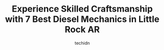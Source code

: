 ---
layout: ampstory
image: https://images.unsplash.com/photo-1607120717423-5cfbccc9e245?ixlib=rb-4.0.3&ixid=MnwxMjA3fDB8MHxwaG90by1wYWdlfHx8fGVufDB8fHx8&auto=format&fit=crop&w=640&h=853&q=80
author: techidn
featured: false
description: Discover the 7 best Diesel Mechanic in Little Rock AR, USA and ensure your vehicle receives the highest quality of care. These trusted professionals are known for their skill, knowledge, and
title: Experience Skilled Craftsmanship with 7 Best Diesel Mechanics in Little Rock AR
cover:
   title: Experience Skilled Craftsmanship with 7 Best Diesel Mechanics in Little Rock AR
   subtitle: Rickpate
   background: https://images.unsplash.com/photo-1607120717423-5cfbccc9e245?ixlib=rb-4.0.3&ixid=MnwxMjA3fDB8MHxwaG90by1wYWdlfHx8fGVufDB8fHx8&auto=format&fit=crop&w=640&h=853&q=80

pages: 
 - layout: thirds
   top: <h1>#1 Central Arkansas Truck & Trailer</h1>
   bottom: "<p>Used this place many many times.  I work for a company that we need everthing done yeaterday and these guy help us out tremendously.  They are always quick with there dia</p>"
   background: https://www.knot35.com/toplist/wp-content/uploads/2023/06/best-diesel-mechanic-1-in-little-rock-ar-1685836453.jpeg
   backgroundblur: true
 - layout: thirds
   top: <h1>#2 United Engines | Little Rock, AR</h1>
   bottom: "<p>9401 I-30, Little Rock, AR 72209, United States</p>"
   background: https://www.knot35.com/toplist/wp-content/uploads/2023/06/best-diesel-mechanic-2-in-little-rock-ar-1685836453.jpeg
   cta:
      link: https://www.knot35.com/toplist/experience-skilled-craftsmanship-with-7-best-diesel-mechanics-in-little-rock-ar/
      text: Experience Skilled Craftsmanship with 7 Best Diesel Mechanics in Little Rock AR
 - layout: thirds
   top: <h1>#3 Mobile Mechanic - Brought Ons Satisfaction</h1>
   bottom: "<p>5017 Unit A, Asher Ave, Little Rock, AR 72204, United States</p>"
   background: https://www.knot35.com/toplist/wp-content/uploads/2023/06/best-diesel-mechanic-3-in-little-rock-ar-1685836454.png
   cta:
      link: https://www.knot35.com/toplist/experience-skilled-craftsmanship-with-7-best-diesel-mechanics-in-little-rock-ar/
      text: Experience Skilled Craftsmanship with 7 Best Diesel Mechanics in Little Rock AR
 - layout: thirds
   top: <h1>#4 Taylor Diesel Service of Arkansas inc.</h1>
   bottom: "<p>2120 E Broadway St, North Little Rock, AR 72114, United States</p>"
   background: https://images.unsplash.com/photo-1541356665065-22676f35dd40?ixlib=rb-4.0.3&ixid=MnwxMjA3fDB8MHxwaG90by1wYWdlfHx8fGVufDB8fHx8&auto=format&fit=crop&w=640&h=853&q=80
   cta:
      link: https://www.knot35.com/toplist/experience-skilled-craftsmanship-with-7-best-diesel-mechanics-in-little-rock-ar/
      text: Experience Skilled Craftsmanship with 7 Best Diesel Mechanics in Little Rock AR
 - layout: thirds
   top: <h1>#5 A&D Truck Repair</h1>
   bottom: "<p>1603 E 5th St, North Little Rock, AR 72114, United States</p>"
   background: https://images.unsplash.com/photo-1496096265110-f83ad7f96608?ixlib=rb-4.0.3&ixid=MnwxMjA3fDB8MHxwaG90by1wYWdlfHx8fGVufDB8fHx8&auto=format&fit=crop&w=640&h=853&q=80
   cta:
      link: https://www.knot35.com/toplist/experience-skilled-craftsmanship-with-7-best-diesel-mechanics-in-little-rock-ar/
      text: Experience Skilled Craftsmanship with 7 Best Diesel Mechanics in Little Rock AR
 - layout: thirds
   top: <h1>#6 Taylors Truck & Trailer</h1>
   bottom: "<p>1700 14th St E, Little Rock, AR 72202, United States</p>"
   background: https://images.unsplash.com/photo-1515405295579-ba7b45403062?ixlib=rb-4.0.3&ixid=MnwxMjA3fDB8MHxwaG90by1wYWdlfHx8fGVufDB8fHx8&auto=format&fit=crop&w=640&h=853&q=80
   cta:
      link: https://www.knot35.com/toplist/experience-skilled-craftsmanship-with-7-best-diesel-mechanics-in-little-rock-ar/
      text: Experience Skilled Craftsmanship with 7 Best Diesel Mechanics in Little Rock AR
 - layout: thirds
   top: <h1>#7 Central Diesel & Auto Repair</h1>
   bottom: "<p>1201 E 5th St, North Little Rock, AR 72114, United States</p>"
   background: https://images.unsplash.com/photo-1524169358666-79f22534bc6e?ixlib=rb-4.0.3&ixid=MnwxMjA3fDB8MHxwaG90by1wYWdlfHx8fGVufDB8fHx8&auto=format&fit=crop&w=640&h=853&q=80
   cta:
      link: https://www.knot35.com/toplist/experience-skilled-craftsmanship-with-7-best-diesel-mechanics-in-little-rock-ar/
      text: Experience Skilled Craftsmanship with 7 Best Diesel Mechanics in Little Rock AR
 - layout: thirds
   middle: Continue reading...
   background: https://images.unsplash.com/photo-1608411404720-c8f0417bcdba?ixlib=rb-4.0.3&ixid=MnwxMjA3fDB8MHxwaG90by1wYWdlfHx8fGVufDB8fHx8&auto=format&fit=crop&w=640&h=853&q=80
   cta:
      link: https://www.knot35.com/toplist/experience-skilled-craftsmanship-with-7-best-diesel-mechanics-in-little-rock-ar/
      text: Experience Skilled Craftsmanship with 7 Best Diesel Mechanics in Little Rock AR
      
---